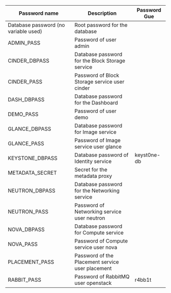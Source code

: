 | Password   name                        | Description                                        | Password Gue |
|----------------------------------------|----------------------------------------------------|--------------|
| Database password   (no variable used) | Root password for the database                     |              |
| ADMIN_PASS                             | Password of   user admin                           |              |
| CINDER_DBPASS                          | Database password   for the Block Storage service  |              |
| CINDER_PASS                            | Password of Block   Storage service user cinder    |              |
| DASH_DBPASS                            | Database password   for the Dashboard              |              |
| DEMO_PASS                              | Password of   user demo                            |              |
| GLANCE_DBPASS                          | Database password   for Image service              |              |
| GLANCE_PASS                            | Password of Image   service user glance            |              |
| KEYSTONE_DBPASS                        | Database password   of Identity service            |keyst0ne-db   |
| METADATA_SECRET                        | Secret for the   metadata proxy                    |              |
| NEUTRON_DBPASS                         | Database password   for the Networking service     |              |
| NEUTRON_PASS                           | Password of   Networking service user neutron      |              |
| NOVA_DBPASS                            | Database password   for Compute service            |              |
| NOVA_PASS                              | Password of   Compute service user nova            |              |
| PLACEMENT_PASS                         | Password of the   Placement service user placement |              |
| RABBIT_PASS                            | Password of   RabbitMQ user openstack              | r4bb1t       |
